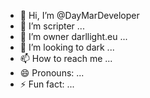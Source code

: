 - 👋 Hi, I’m @DayMarDeveloper
- 👀 I’m scripter ...
- 🌱 I’m owner darllight.eu ...
- 💞️ I’m looking to dark ...
- 📫 How to reach me ...
- 😄 Pronouns: ...
- ⚡ Fun fact: ...

<!---
DayMarDeveloper/DayMarDeveloper is a ✨ special ✨ repository because its `README.md` (this file) appears on your GitHub profile.
You can click the Preview link to take a look at your changes.
--->

